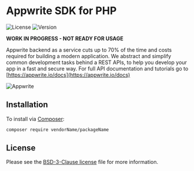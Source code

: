 # Appwrite SDK for PHP

![License](https://img.shields.io/github/license/repoowner/reponame.svg?v=1)
![Version](https://img.shields.io/badge/api%20version-0.3.0-blue.svg?v=1)

**WORK IN PROGRESS - NOT READY FOR USAGE**

Appwrite backend as a service cuts up to 70% of the time and costs required for building a modern application. We abstract and simplify common development tasks behind a REST APIs, to help you develop your app in a fast and secure way. For full API documentation and tutorials go to [https://appwrite.io/docs](https://appwrite.io/docs)



![Appwrite](https://appwrite.io/v1/images/console.png)

## Installation

To install via [Composer](http://getcomposer.org/):

```bash
composer require vendorName/packageName
```

## License

Please see the [BSD-3-Clause license](https://raw.githubusercontent.com/appwrite/appwrite/master/LICENSE) file for more information.
